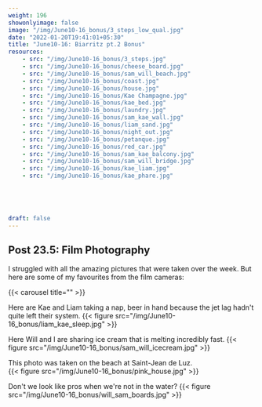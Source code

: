 ```yaml
---
weight: 196
showonlyimage: false
image: "/img/June10-16_bonus/3_steps_low_qual.jpg"
date: "2022-01-20T19:41:01+05:30"
title: "June10-16: Biarritz pt.2 Bonus"
resources:
    - src: "/img/June10-16_bonus/3_steps.jpg"
    - src: "/img/June10-16_bonus/cheese_board.jpg"
    - src: "/img/June10-16_bonus/sam_will_beach.jpg"
    - src: "/img/June10-16_bonus/coast.jpg"
    - src: "/img/June10-16_bonus/house.jpg"
    - src: "/img/June10-16_bonus/Kae Champagne.jpg"
    - src: "/img/June10-16_bonus/kae_bed.jpg"
    - src: "/img/June10-16_bonus/laundry.jpg"
    - src: "/img/June10-16_bonus/sam_kae_wall.jpg"
    - src: "/img/June10-16_bonus/liam_sand.jpg"
    - src: "/img/June10-16_bonus/night_out.jpg"
    - src: "/img/June10-16_bonus/petanque.jpg"
    - src: "/img/June10-16_bonus/red_car.jpg"
    - src: "/img/June10-16_bonus/sam_kae_balcony.jpg"
    - src: "/img/June10-16_bonus/sam_will_bridge.jpg"
    - src: "/img/June10-16_bonus/kae_liam.jpg"
    - src: "/img/June10-16_bonus/kae_phare.jpg"
    
    



draft: false
---
```


## Post 23.5: Film Photography 

I struggled with all the amazing pictures that were taken over the week. But here are some of my favourites from the film cameras: 

{{< carousel title="" >}}
&nbsp;


Here are Kae and Liam taking a nap, beer in hand because the jet lag hadn't quite left their system. 
{{< figure src="/img/June10-16_bonus/liam_kae_sleep.jpg" >}} 
&nbsp;

Here Will and I are sharing ice cream that is melting incredibly fast.
{{< figure src="/img/June10-16_bonus/sam_will_icecream.jpg" >}} 
&nbsp;

This photo was taken on the beach at Saint-Jean de Luz.  
{{< figure src="/img/June10-16_bonus/pink_house.jpg" >}} 
&nbsp;

Don't we look like pros when we're not in the water?
{{< figure src="/img/June10-16_bonus/will_sam_boards.jpg" >}} 
&nbsp;